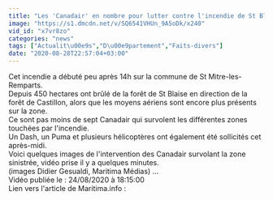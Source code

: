 ```yaml
---
title: "Les 'Canadair' en nombre pour lutter contre l'incendie de St Blaise"
image: "https://s1.dmcdn.net/v/SQ6541VHUn_9A5oDk/x240"
vid_id: "x7vr8zo"
categories: "news"
tags: ["Actualit\u00e9s","D\u00e9partement","Faits-divers"]
date: "2020-08-28T22:57:04+03:00"
---
```

Cet incendie a débuté peu après 14h sur la commune de St Mitre-les-Remparts.  <br>Depuis 450 hectares ont brûlé de la forêt de St Blaise en direction de la forêt de Castillon, alors que les moyens aériens sont encore plus présents sur la zone.  <br>Ce sont pas moins de sept Canadair qui survolent les différentes zones touchées par l'incendie.   <br>Un Dash, un Puma et plusieurs hélicoptères ont également été sollicités cet après-midi.  <br>Voici quelques images de l'intervention des Canadair survolant la zone sinistrée, vidéo prise il y a quelques minutes.  <br>(images Didier Gesualdi, Maritima Médias) ...  <br>Vidéo publiée le : 24/08/2020 à 18:15:00  <br>Lien vers l'article de Maritima.info :  <br>
